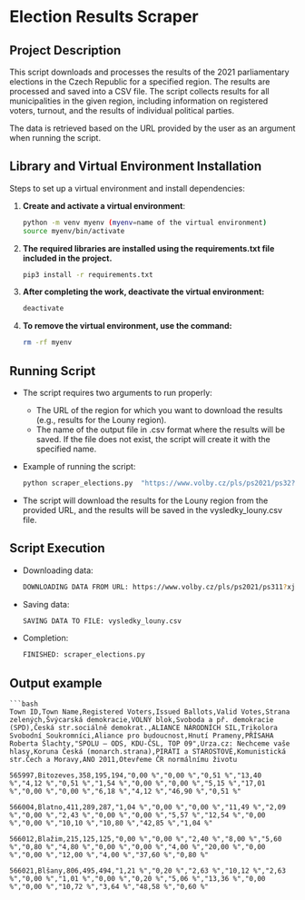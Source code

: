 # Election Results Scraper

## Project Description

This script downloads and processes the results of the 2021 parliamentary elections in the Czech Republic for a specified region. The results are processed and saved into a CSV file. The script collects results for all municipalities in the given region, including information on registered voters, turnout, and the results of individual political parties.

The data is retrieved based on the URL provided by the user as an argument when running the script.

## Library and Virtual Environment Installation

Steps to set up a virtual environment and install dependencies:

1. **Create and activate a virtual environment**:

   ```bash
   python -m venv myenv (myenv=name of the virtual environment)
   source myenv/bin/activate

2. **The required libraries are installed using the requirements.txt file included in the project.**
    ```bash
    pip3 install -r requirements.txt

3. **After completing the work, deactivate the virtual environment:**
    ```bash 
    deactivate

4. **To remove the virtual environment, use the command:**
    ```bash
    rm -rf myenv

## Running Script

* The script requires two arguments to run properly:

   * The URL of the region for which you want to download the results (e.g., results for the Louny region).
    * The name of the output file in .csv format where the results will be saved. If the file does not exist, the script will create it with the specified name.

* Example of running the script:
    ```bash
    python scraper_elections.py  "https://www.volby.cz/pls/ps2021/ps32?xjazyk=CZ&xkraj=6&xnumnuts=4204" "vysledky_louny".csv

* The script will download the results for the Louny region from the provided URL, and the results will be saved in the vysledky_louny.csv file.

## Script Execution

* Downloading data:

    ```bash
    DOWNLOADING DATA FROM URL: https://www.volby.cz/pls/ps2021/ps311?xjazyk=CZ&xkraj=6&xobec=565997&xvyber=4204

* Saving data:

    ```bash
    SAVING DATA TO FILE: vysledky_louny.csv


* Completion:

    ```bash
    FINISHED: scraper_elections.py


## Output example

    ```bash
    Town ID,Town Name,Registered Voters,Issued Ballots,Valid Votes,Strana zelených,Švýcarská demokracie,VOLNÝ blok,Svoboda a př. demokracie (SPD),Česká str.sociálně demokrat.,ALIANCE NÁRODNÍCH SIL,Trikolora Svobodní Soukromníci,Aliance pro budoucnost,Hnutí Prameny,PŘÍSAHA Roberta Šlachty,"SPOLU – ODS, KDU-ČSL, TOP 09",Urza.cz: Nechceme vaše hlasy,Koruna Česká (monarch.strana),PIRÁTI a STAROSTOVÉ,Komunistická str.Čech a Moravy,ANO 2011,Otevřeme ČR normálnímu životu

    565997,Bitozeves,358,195,194,"0,00 %","0,00 %","0,51 %","13,40 %","4,12 %","0,51 %","1,54 %","0,00 %","0,00 %","5,15 %","17,01 %","0,00 %","0,00 %","6,18 %","4,12 %","46,90 %","0,51 %"

    566004,Blatno,411,289,287,"1,04 %","0,00 %","0,00 %","11,49 %","2,09 %","0,00 %","2,43 %","0,00 %","0,00 %","5,57 %","12,54 %","0,00 %","0,00 %","10,10 %","10,80 %","42,85 %","1,04 %"

    566012,Blažim,215,125,125,"0,00 %","0,00 %","2,40 %","8,00 %","5,60 %","0,80 %","4,80 %","0,00 %","0,00 %","4,00 %","20,00 %","0,00 %","0,00 %","12,00 %","4,00 %","37,60 %","0,80 %"

    566021,Blšany,806,495,494,"1,21 %","0,20 %","2,63 %","10,12 %","2,63 %","0,00 %","1,01 %","0,00 %","0,20 %","5,06 %","13,36 %","0,00 %","0,00 %","10,72 %","3,64 %","48,58 %","0,60 %"

